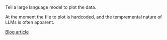 Tell a large language model to plot the data.

At the moment the file to plot is hardcoded, and the tempremental nature of LLMs is often apparent.

[Blog article](https://shape-of-code.com/)
